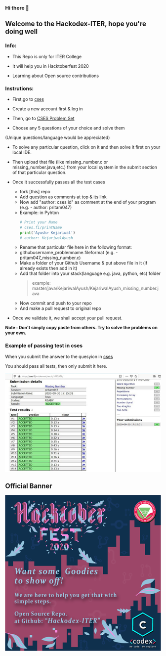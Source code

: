 ### Hi there 👋

## Welcome to the Hackodex-ITER, hope you're doing well

<!--

**Hackodex-ITER/Hackodex-ITER** is a ✨ _special_ ✨ repository because its `README.md` (this file) appears on your GitHub profile.

add some techy words (like code n all) etc and add one banner

-->

### Info:

- This Repo is only for ITER College

- It will help you in Hacktoberfest 2020

- Learning about Open source contributions

### Instrutions:

- First,go to [cses](https://cses.fi)

- Create a new account first & log in

- Then, go to [CSES Problem Set](https://cses.fi/problemset/)

- Choose any 5 questions of your choice and solve them

(Unique questions/language would be appreciated)

- To solve any particular question, click on it and then solve it first on your local IDE.

- Then upload that file (like missing_number.c or missing_number.java,etc.) from your local system in the submit section of that particular question.

- Once it successfully passes all the test cases

  - fork [this] repo
  - Add question as comments at top & its link
  - Now add "author: cses id" as comment at the end of your program (e.g. - author: pritam047)
  - Example: in Pyhton
    ```python
    # Print your Name
    # cses.fi/printName
    print('Ayush> Kejariwal')
    # author: KejariwalAyush
    ```
  - Rename that particular file here in the following format:
  - githubusername_problemname.fileformat (e.g. - pritam047_missing_number.c)
  - Make a folder of your Github Username & put above file in it (if already exists then add in it)
  - Add that folder into your stack(language e.g. java, python, etc) folder
    > example: master/java/KejariwalAyush/KejariwalAyush_missing_number.java
  - Now commit and push to your repo
  - And make a pull request to original repo

- Once we validate it, we shall accept your pull request.

**Note : Don't simply copy paste from others. Try to solve the problems on your own.**

### Example of passing test in cses

When you submit the answer to the quesyion in [cses](https://cses.fi)

You should pass all tests, then only submit it here.

![Example](https://github.com/Hackodex-ITER/Hackodex-ITER/blob/master/example.jpg?raw=true)

## Official Banner

![Banner](https://github.com/Hackodex-ITER/Hackodex-ITER/blob/master/Hacktober.png?raw=true)
